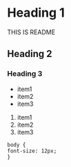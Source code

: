 # Heading 1
THIS IS README
## Heading 2
### Heading 3

* item1
* item2
* item3

1. item1
2. item2
3. item3

```
body {
font-size: 12px;
}
```
